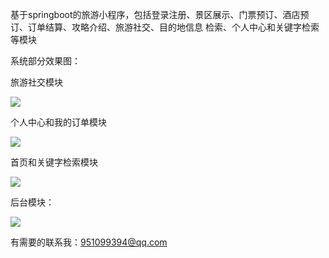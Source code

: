 基于springboot的旅游小程序，包括登录注册、景区展示、门票预订、酒店预订、订单结算、攻略介绍、旅游社交、目的地信息 检索、个人中心和关键字检索等模块

系统部分效果图：

旅游社交模块

![](C:\Users\demo\Desktop\images\Snipaste_2023-05-12_17-06-10.png)

个人中心和我的订单模块



![](C:\Users\demo\Desktop\images\retouch_2023051417110592.jpg)

首页和关键字检索模块

![](C:\Users\demo\Desktop\images\retouch_2023051217112174.jpg)

后台模块：

![](C:\Users\demo\Desktop\images\Snipaste_2023-06-01_10-50-36.png)

有需要的联系我：951099394@qq.com

